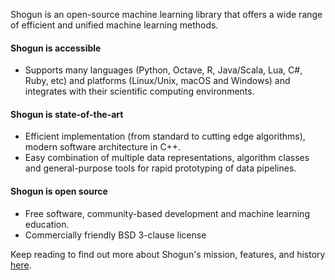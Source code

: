 Shogun is an open-source machine learning library that offers a wide range of efficient and unified machine learning methods.

#### Shogun is accessible

* Supports many languages (Python, Octave, R, Java/Scala, Lua, C#, Ruby, etc) and platforms (Linux/Unix, macOS and Windows) and integrates with their scientific computing environments.

#### Shogun is state-of-the-art

* Efficient implementation (from standard to cutting edge algorithms), modern software architecture in C++.
* Easy combination of multiple data representations, algorithm classes and general-purpose tools for rapid prototyping of data pipelines.

#### Shogun is open source

* Free software, community-based development and machine learning education.
* Commercially friendly BSD 3-clause license

Keep reading to find out more about Shogun's mission, features, and history [here](http://shogun.ml/mission).
